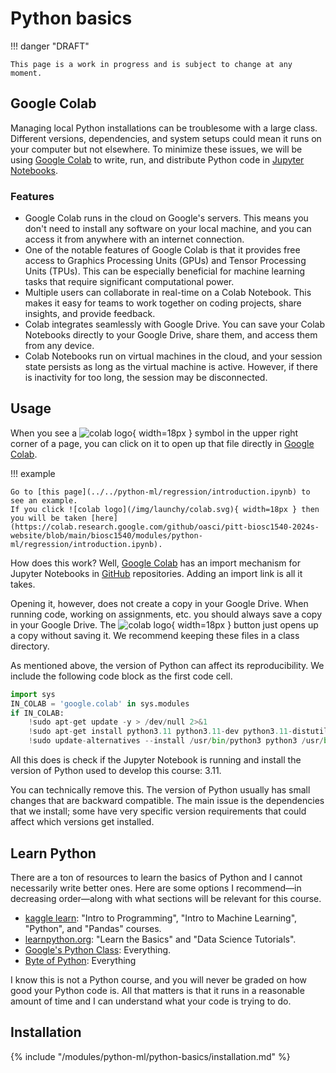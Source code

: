 # Python basics

!!! danger "DRAFT"

    This page is a work in progress and is subject to change at any moment.

## Google Colab

Managing local Python installations can be troublesome with a large class.
Different versions, dependencies, and system setups could mean it runs on your computer but not elsewhere.
To minimize these issues, we will be using [Google Colab](https://colab.google/) to write, run, and distribute Python code in [Jupyter Notebooks](https://jupyter.org/).

### Features

-   Google Colab runs in the cloud on Google's servers.
    This means you don't need to install any software on your local machine, and you can access it from anywhere with an internet connection.
-   One of the notable features of Google Colab is that it provides free access to Graphics Processing Units (GPUs) and Tensor Processing Units (TPUs).
    This can be especially beneficial for machine learning tasks that require significant computational power.
-   Multiple users can collaborate in real-time on a Colab Notebook. This makes it easy for teams to work together on coding projects, share insights, and provide feedback.
-   Colab integrates seamlessly with Google Drive.
    You can save your Colab Notebooks directly to your Google Drive, share them, and access them from any device.
-   Colab Notebooks run on virtual machines in the cloud, and your session state persists as long as the virtual machine is active.
    However, if there is inactivity for too long, the session may be disconnected.

## Usage

When you see a ![colab logo](/img/launchy/colab.svg){ width=18px } symbol in the upper right corner of a page, you can click on it to open up that file directly in [Google Colab](https://colab.google/).

!!! example

    Go to [this page](../../python-ml/regression/introduction.ipynb) to see an example.
    If you click ![colab logo](/img/launchy/colab.svg){ width=18px } then you will be taken [here](https://colab.research.google.com/github/oasci/pitt-biosc1540-2024s-website/blob/main/biosc1540/modules/python-ml/regression/introduction.ipynb).

How does this work?
Well, [Google Colab](https://colab.google/) has an import mechanism for Jupyter Notebooks in [GitHub](https://github.com/) repositories.
Adding an import link is all it takes.

Opening it, however, does not create a copy in your Google Drive.
When running code, working on assignments, etc. you should always save a copy in your Google Drive.
The ![colab logo](/img/launchy/colab.svg){ width=18px } button just opens up a copy without saving it.
We recommend keeping these files in a class directory.

As mentioned above, the version of Python can affect its reproducibility.
We include the following code block as the first code cell.

```python
import sys
IN_COLAB = 'google.colab' in sys.modules
if IN_COLAB:
    !sudo apt-get update -y > /dev/null 2>&1
    !sudo apt-get install python3.11 python3.11-dev python3.11-distutils libpython3.11-dev > /dev/null 2>&1
    !sudo update-alternatives --install /usr/bin/python3 python3 /usr/bin/python3.11 2 > /dev/null 2>&1
```

All this does is check if the Jupyter Notebook is running and install the version of Python used to develop this course: 3.11.

You can technically remove this.
The version of Python usually has small changes that are backward compatible.
The main issue is the dependencies that we install; some have very specific version requirements that could affect which versions get installed.

## Learn Python

There are a ton of resources to learn the basics of Python and I cannot necessarily write better ones.
Here are some options I recommend&mdash;in decreasing order&mdash;along with what sections will be relevant for this course.

-   [kaggle learn](https://www.kaggle.com/learn/): "Intro to Programming", "Intro to Machine Learning", "Python", and "Pandas" courses.
-   [learnpython.org](https://www.learnpython.org/): "Learn the Basics" and "Data Science Tutorials".
-   [Google's Python Class](https://developers.google.com/edu/python): Everything.
-   [Byte of Python](https://python.oasci.org/external/byte-of-python/): Everything

I know this is not a Python course, and you will never be graded on how good your Python code is.
All that matters is that it runs in a reasonable amount of time and I can understand what your code is trying to do.

## Installation

{% include "/modules/python-ml/python-basics/installation.md" %}

<!-- LINKS -->

[miniconda]: https://docs.conda.io/projects/miniconda/en/latest/#
